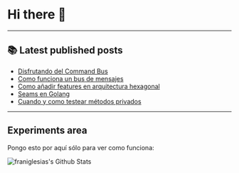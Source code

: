 # Hi there 👋

<!--
**franiglesias/franiglesias** is a ✨ _special_ ✨ repository because its `README.md` (this file) appears on your GitHub profile.

Here are some ideas to get you started:

- 🔭 I’m currently working on ...
- 🌱 I’m currently learning ...
- 👯 I’m looking to collaborate on ...
- 🤔 I’m looking for help with ...
- 💬 Ask me about ...
- 📫 How to reach me: ...
- 😄 Pronouns: ...
- ⚡ Fun fact: ...
-->


---

## 📚 Latest published posts
<!-- TB-FEED:START -->
- [Disfrutando del Command Bus](https://franiglesias.github.io/command_bus_2/)
- [Como funciona un bus de mensajes](https://franiglesias.github.io/command_bus_1/)
- [Como añadir features en arquitectura hexagonal](https://franiglesias.github.io/new-features-in-hexagonal-app/)
- [Seams en Golang](https://franiglesias.github.io/seams-golang/)
- [Cuando y como testear métodos privados](https://franiglesias.github.io/test-private-methods/)
<!-- TB-FEED:END -->


---

## Experiments area

Pongo esto por aquí sólo para ver como funciona:

<img alt="franiglesias's Github Stats" src="https://github-readme-stats.vercel.app/api?username=franiglesias&show_icons=true&hide_border=true" />
